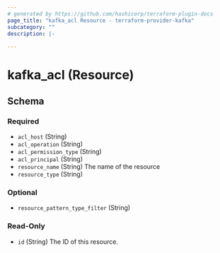 ```yaml
---
# generated by https://github.com/hashicorp/terraform-plugin-docs
page_title: "kafka_acl Resource - terraform-provider-kafka"
subcategory: ""
description: |-
  
---
```


# kafka_acl (Resource)





<!-- schema generated by tfplugindocs -->
## Schema

### Required

- `acl_host` (String)
- `acl_operation` (String)
- `acl_permission_type` (String)
- `acl_principal` (String)
- `resource_name` (String) The name of the resource
- `resource_type` (String)

### Optional

- `resource_pattern_type_filter` (String)

### Read-Only

- `id` (String) The ID of this resource.
